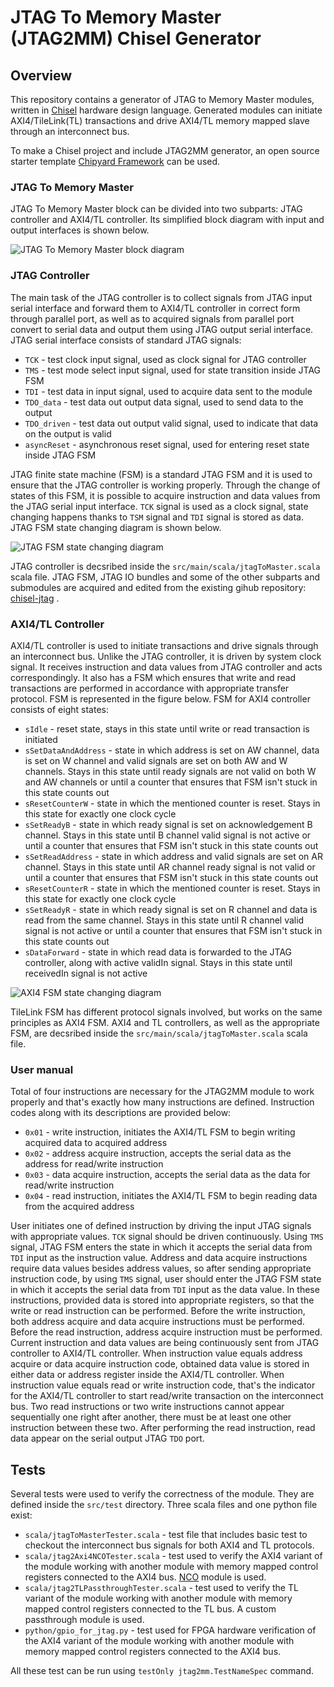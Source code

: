 JTAG To Memory Master (JTAG2MM) Chisel Generator
========================================================

## Overview
This repository contains a generator of JTAG to Memory Master modules, written in [Chisel](http://www.chisel-lang.org) hardware design language. Generated modules can initiate AXI4/TileLink(TL) transactions and drive AXI4/TL 
memory mapped slave through an interconnect bus.

To make a Chisel project and include JTAG2MM generator, an open source starter template [Chipyard Framework](http://github.com/ucb-bar/chipyard) can be used.

### JTAG To Memory Master
JTAG To Memory Master block can be divided into two subparts: JTAG controller and AXI4/TL controller. Its simplified block diagram with input and output interfaces is shown below.

![JTAG To Memory Master block diagram](./doc/images/jtag2mm.png)

### JTAG Controller

The main task of the JTAG controller is to collect signals from JTAG input serial interface and forward them to AXI4/TL controller in correct form through parallel port, as well as to acquired signals from parallel port convert to serial 
data and output them using JTAG output serial interface. JTAG serial interface consists of standard JTAG signals:
- `TCK` - test clock input signal, used as clock signal for JTAG controller
- `TMS` - test mode select input signal, used for state transition inside JTAG FSM
- `TDI` - test data in input signal, used to acquire data sent to the module
- `TDO_data` - test data out output data signal, used to send data to the output
- `TDO_driven` - test data out output valid signal, used to indicate that data on the output is valid
- `asyncReset` - asynchronous reset signal, used for entering reset state inside JTAG FSM

JTAG finite state machine (FSM) is a standard JTAG FSM and it is used to ensure that the JTAG controller is working properly. Through the change of states of this FSM, it is possible to acquire instruction and data values from the JTAG serial input interface. 
`TCK` signal is used as a clock signal, state changing happens thanks to `TSM` signal and `TDI` signal is stored as data. JTAG FSM state changing diagram is shown below.

![JTAG FSM state changing diagram](./doc/images/jtag_fsm.png)

JTAG controller is decsribed inside the `src/main/scala/jtagToMaster.scala` scala file. JTAG FSM, JTAG IO bundles and some of the other subparts and submodules are acquired and edited from the existing gihub repository: 
[chisel-jtag](https://github.com/ucb-art/chisel-jtag) .

### AXI4/TL Controller
 
AXI4/TL controller is used to initiate transactions and drive signals through an interconnect bus. Unlike the JTAG controller, it is driven by system clock signal. It receives instruction and data values from JTAG 
controller and acts correspondingly. It also has a FSM which ensures that write and read transactions are performed in accordance with appropriate transfer protocol. FSM is represented in the figure below. 
FSM for AXI4 controller consists of eight states:
- `sIdle` - reset state, stays in this state until write or read transaction is initiated
- `sSetDataAndAddress` - state in which address is set on AW channel, data is set on W channel and valid signals are set on both AW and W channels. Stays in this state until ready signals are not valid on both W and AW channels 
or until a counter that ensures that FSM isn't stuck in this state counts out
- `sResetCounterW` - state in which the mentioned counter is reset. Stays in this state for exactly one clock cycle 
- `sSetReadyB` - state in which ready signal is set on acknowledgement B channel. Stays in this state until B channel valid signal is not active or until a counter that ensures that FSM isn't stuck in this state counts out
- `sSetReadAddress` - state in which address and valid signals are set on AR channel. Stays in this state until AR channel ready signal is not valid or until a counter that ensures that FSM isn't stuck in this state counts out
- `sResetCounterR` - state in which the mentioned counter is reset. Stays in this state for exactly one clock cycle 
- `sSetReadyR` - state in which ready signal is set on R channel and data is read from the same channel. Stays in this state until R channel valid signal is not active or until a counter that ensures that FSM isn't 
stuck in this state counts out
- `sDataForward` - state in which read data is forwarded to the JTAG controller, along with active validIn signal. Stays in this state until receivedIn signal is not active

![AXI4 FSM state changing diagram](./doc/images/axi4_fsm.png)

TileLink FSM has different protocol signals involved, but works on the same principles as AXI4 FSM. AXI4 and TL controllers, as well as the appropriate FSM, are decsribed inside the `src/main/scala/jtagToMaster.scala` scala file.

### User manual

Total of four instructions are necessary for the JTAG2MM module to work properly and that's exactly how many instructions are defined. Instruction codes along with its descriptions are provided below:
- `0x01` - write instruction, initiates the AXI4/TL FSM to begin writing acquired data to acquired address
- `0x02` - address acquire instruction, accepts the serial data as the address for read/write instruction
- `0x03` - data acquire instruction, accepts the serial data as the data for read/write instruction
- `0x04` - read instruction, initiates the AXI4/TL FSM to begin reading data from the acquired address

User initiates one of defined instruction by driving the input JTAG signals with appropriate values. `TCK` signal should be driven continuously. Using `TMS` signal, JTAG FSM enters the state in which it accepts the serial data 
from `TDI` input as the instruction value. Address and data acquire instructions require data values besides address values, so after sending appropriate instruction code, by using `TMS` signal, user should enter the 
JTAG FSM state in which it accepts the serial data from `TDI` input as the data value. In these instructions, provided data is stored into appropriate registers, so that the write or read instruction can be performed. 
Before the write instruction, both address acquire and data acquire instructions must be performed. Before the read instruction, address acquire instruction must be performed. Current instruction and data values are 
being continuously sent from JTAG controller to AXI4/TL controller. When instruction value equals address acquire or data acquire instruction code, obtained data value is stored in either data or address register inside 
the AXI4/TL controller. When instruction value equals read or write instruction code, that's the indicator for the AXI4/TL controller to start read/write transaction on the interconnect bus. Two read instructions or two write 
instructions cannot appear sequentially one right after another, there must be at least one other instruction between these two. After performing the read instruction, read data appear on the serial output JTAG `TDO` port.

## Tests

Several tests were used to verify the correctness of the module. They are defined inside the `src/test` directory. Three scala files and one python file exist:
- `scala/jtagToMasterTester.scala` - test file that includes basic test to checkout the interconnect bus signals for both AXI4 and TL protocols.
- `scala/jtag2Axi4NCOTester.scala` - test used to verify the AXI4 variant of the module working with another module with memory mapped control registers connected to the AXI4 bus. [NCO](https://github.com/milovanovic/nco) 
module is used.
- `scala/jtag2TLPassthroughTester.scala` - test used to verify the TL variant of the module working with another module with memory mapped control registers connected to the TL bus. A custom passthrough module is used.
- `python/gpio_for_jtag.py` - test used for FPGA hardware verification of the AXI4 variant of the module working with another module with memory mapped control registers connected to the AXI4 bus.

All these test can be run using `testOnly jtag2mm.TestNameSpec` command.
